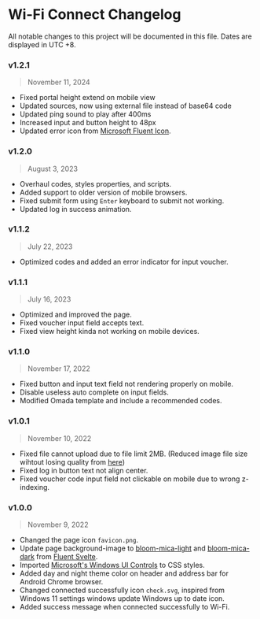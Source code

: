# Wi-Fi Connect Changelog
All notable changes to this project will be documented in this file. Dates are displayed in UTC +8.

### v1.2.1
> November 11, 2024
- Fixed portal height extend on mobile view
- Updated sources, now using external file instead of base64 code
- Updated ping sound to play after 400ms
- Increased input and button height to 48px
- Updated error icon from [Microsoft Fluent Icon](https://fluenticon.com/).

### v1.2.0
> August 3, 2023
- Overhaul codes, styles properties, and scripts.
- Added support to older version of mobile browsers.
- Fixed submit form using `Enter` keyboard to submit not working.
- Updated log in success animation.

### v1.1.2
> July 22, 2023
- Optimized codes and added an error indicator for input voucher.

### v1.1.1
> July 16, 2023
- Optimized and improved the page.
- Fixed voucher input field accepts text.
- Fixed view height kinda not working on mobile devices.

### v1.1.0
> November 17, 2022
- Fixed button and input text field not rendering properly on mobile.
- Disable useless auto complete on input fields.
- Modified Omada template and include a recommended codes.


### v1.0.1
> November 10, 2022
- Fixed file cannot upload due to file limit 2MB. (Reduced image file size wihtout losing quality from [here](https://www.imagesmaller.com/))
- Fixed log in button text not align center.
- Fixed voucher code input field not clickable on mobile due to wrong z-indexing.


### v1.0.0
> November 9, 2022
- Changed the page icon `favicon.png`.
- Update page background-image to [bloom-mica-light](https://fluent-svelte.vercel.app/bloom-mica-light.png) and [bloom-mica-dark](https://fluent-svelte.vercel.app/bloom-mica-dark.png) from [Fluent Svelte](https://github.com/Tropix126/fluent-svelte).
- Imported [Microsoft's Windows UI Controls](https://github.com/microsoft/microsoft-ui-xaml/) to CSS styles.
- Added day and night theme color on header and address bar for Android Chrome browser.
- Changed connected successfully icon `check.svg`, inspired from Windows 11 settings windows update Windows up to date icon.
- Added success message when connected successfully to Wi-Fi.